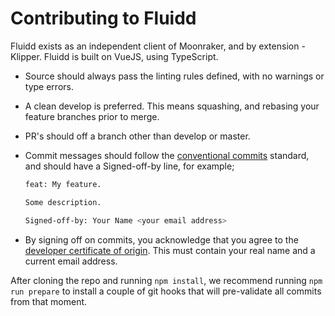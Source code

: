 # Contributing to Fluidd

Fluidd exists as an independent client of Moonraker, and by extension - Klipper.
Fluidd is built on VueJS, using TypeScript.

- Source should always pass the linting rules defined, with no warnings or type errors.
- A clean develop is preferred. This means squashing, and rebasing your feature branches prior to merge.
- PR's should off a branch other than develop or master.
- Commit messages should follow the [conventional commits](https://www.conventionalcommits.org/en/v1.0.0/) standard, and should have a Signed-off-by line, for example;

  ```sh
  feat: My feature.

  Some description.

  Signed-off-by: Your Name <your email address>
  ```

- By signing off on commits, you acknowledge that you agree to the [developer certificate of origin](/developer-certificate-of-origin).
This must contain your real name and a current email address.

After cloning the repo and running `npm install`, we recommend running `npm run prepare` to install a couple of git hooks that will pre-validate all commits from that moment.
